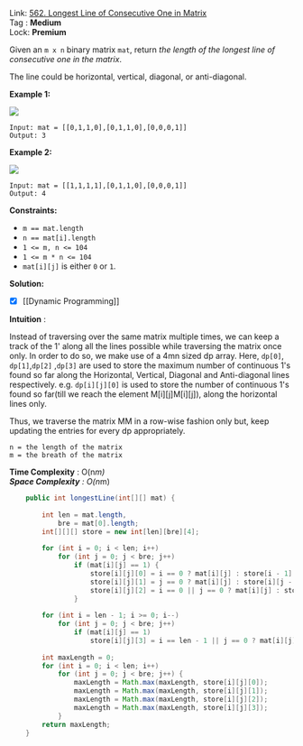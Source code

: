 Link: [562. Longest Line of Consecutive One in Matrix](https://leetcode.com/problems/longest-line-of-consecutive-one-in-matrix/) <br>
Tag : **Medium**<br>
Lock: **Premium**

Given an `m x n` binary matrix `mat`, return _the length of the longest line of consecutive one in the matrix_.

The line could be horizontal, vertical, diagonal, or anti-diagonal.

**Example 1:**

![](https://assets.leetcode.com/uploads/2021/04/24/long1-grid.jpg)
```
Input: mat = [[0,1,1,0],[0,1,1,0],[0,0,0,1]]
Output: 3
```

**Example 2:**

![](https://assets.leetcode.com/uploads/2021/04/24/long2-grid.jpg)
```
Input: mat = [[1,1,1,1],[0,1,1,0],[0,0,0,1]]
Output: 4
```

**Constraints:**
-   `m == mat.length`
-   `n == mat[i].length`
-   `1 <= m, n <= 104`
-   `1 <= m * n <= 104`
-   `mat[i][j]` is either `0` or `1`.

**Solution:**

- [x] [[Dynamic Programming]]

**Intuition** :

Instead of traversing over the same matrix multiple times, we can keep a track of the 1' along all the lines possible while traversing the matrix once only. In order to do so, we make use of a 4mn sized dp array. Here, `dp[0]`, `dp[1]`,`dp[2]` ,`dp[3]` are used to store the maximum number of continuous 1's found so far along the Horizontal, Vertical, Diagonal and Anti-diagonal lines respectively. e.g. `dp[i][j][0]` is used to store the number of continuous 1's found so far(till we reach the element M[i][j]M[i][j]), along the horizontal lines only.

Thus, we traverse the matrix MM in a row-wise fashion only but, keep updating the entries for every dp appropriately.

```
n = the length of the matrix
m = the breath of the matrix
```
**Time Complexity** : O(n*m)<br>
**Space Complexity** : O(n*m)

```java
    public int longestLine(int[][] mat) {
        
        int len = mat.length,
            bre = mat[0].length;
        int[][][] store = new int[len][bre][4];
        
        for (int i = 0; i < len; i++)
            for (int j = 0; j < bre; j++)
                if (mat[i][j] == 1) {
                    store[i][j][0] = i == 0 ? mat[i][j] : store[i - 1][j][0] + 1;
                    store[i][j][1] = j == 0 ? mat[i][j] : store[i][j - 1][1] + 1;
                    store[i][j][2] = i == 0 || j == 0 ? mat[i][j] : store[i - 1][j - 1][2] + 1;
                }
        
        for (int i = len - 1; i >= 0; i--)
            for (int j = 0; j < bre; j++)
                if (mat[i][j] == 1)
                    store[i][j][3] = i == len - 1 || j == 0 ? mat[i][j] : store[i + 1][j - 1][3] + 1;
        
        int maxLength = 0;
        for (int i = 0; i < len; i++)
            for (int j = 0; j < bre; j++) {
                maxLength = Math.max(maxLength, store[i][j][0]);
                maxLength = Math.max(maxLength, store[i][j][1]);
                maxLength = Math.max(maxLength, store[i][j][2]);
                maxLength = Math.max(maxLength, store[i][j][3]);
            }
        return maxLength;
    }
```


